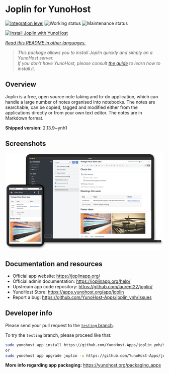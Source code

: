 <!--
N.B.: This README was automatically generated by <https://github.com/YunoHost/apps/tree/master/tools/readme_generator>
It shall NOT be edited by hand.
-->

# Joplin for YunoHost

[![Integration level](https://dash.yunohost.org/integration/joplin.svg)](https://dash.yunohost.org/appci/app/joplin) ![Working status](https://ci-apps.yunohost.org/ci/badges/joplin.status.svg) ![Maintenance status](https://ci-apps.yunohost.org/ci/badges/joplin.maintain.svg)

[![Install Joplin with YunoHost](https://install-app.yunohost.org/install-with-yunohost.svg)](https://install-app.yunohost.org/?app=joplin)

*[Read this README in other languages.](./ALL_README.md)*

> *This package allows you to install Joplin quickly and simply on a YunoHost server.*  
> *If you don't have YunoHost, please consult [the guide](https://yunohost.org/install) to learn how to install it.*

## Overview

Joplin is a free, open source note taking and to-do application, which can handle a large number of notes organised into notebooks. The notes are searchable, can be copied, tagged and modified either from the applications directly or from your own text editor. The notes are in Markdown format.

**Shipped version:** 2.13.9~ynh1

## Screenshots

![Screenshot of Joplin](./doc/screenshots/screenshot.png)

## Documentation and resources

- Official app website: <https://joplinapp.org/>
- Official admin documentation: <https://joplinapp.org/help/>
- Upstream app code repository: <https://github.com/laurent22/joplin/>
- YunoHost Store: <https://apps.yunohost.org/app/joplin>
- Report a bug: <https://github.com/YunoHost-Apps/joplin_ynh/issues>

## Developer info

Please send your pull request to the [`testing` branch](https://github.com/YunoHost-Apps/joplin_ynh/tree/testing).

To try the `testing` branch, please proceed like that:

```bash
sudo yunohost app install https://github.com/YunoHost-Apps/joplin_ynh/tree/testing --debug
or
sudo yunohost app upgrade joplin -u https://github.com/YunoHost-Apps/joplin_ynh/tree/testing --debug
```

**More info regarding app packaging:** <https://yunohost.org/packaging_apps>
